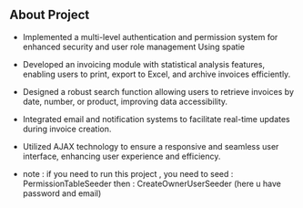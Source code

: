 

## About Project


- Implemented a multi-level authentication and permission system for enhanced security and user role management Using spatie
- Developed an invoicing module with statistical analysis features, enabling users to print, export to Excel, and archive invoices efficiently.
- Designed a robust search function allowing users to retrieve invoices by date, number, or product, improving data accessibility.
- Integrated email and notification systems to facilitate real-time updates during invoice creation.
- Utilized AJAX technology to ensure a responsive and seamless user interface, enhancing user experience and efficiency.

- note :
if you need to run this project , you need to seed :
PermissionTableSeeder
then : CreateOwnerUserSeeder (here u have password and email)


